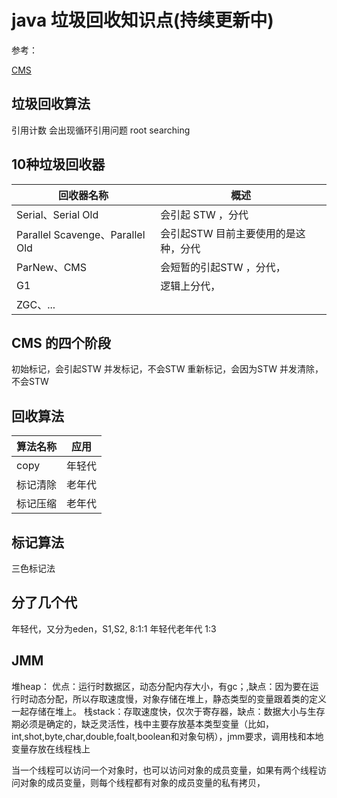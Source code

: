 
# java 垃圾回收知识点(持续更新中)

参考：

[CMS](https://www.toutiao.com/i7026206728010121741/?tt_from=weixin&utm_campaign=client_share&wxshare_count=1&timestamp=1635994595&app=news_article&utm_source=weixin&utm_medium=toutiao_android&use_new_style=1&req_id=202111041056350101310761311BD182F1&share_token=0546fd54-a6a6-4e1f-a8cb-462596c4c1fa&group_id=7026206728010121741)


## 垃圾回收算法

引用计数         会出现循环引用问题
root searching 

## 10种垃圾回收器

| 回收器名称| 概述|
|----------|---------|
|Serial、Serial Old              | 会引起 STW ，分代                   |
|Parallel Scavenge、Parallel Old  |会引起STW 目前主要使用的是这种，分代  |
|ParNew、CMS                      |会短暂的引起STW ，分代，                |
|G1                               |逻辑上分代，                        |
|ZGC、...                         ||
 
## CMS 的四个阶段

初始标记，会引起STW
并发标记，不会STW
重新标记，会因为STW
并发清除，不会STW

## 回收算法

|算法名称  | 应用  |
|---------|-----  | 
|copy     | 年轻代 |
|标记清除  | 老年代 |
|标记压缩  |老年代  |

## 标记算法

三色标记法

## 分了几个代

年轻代，又分为eden，S1,S2, 8:1:1
年轻代老年代 1:3

## JMM
堆heap： 优点：运行时数据区，动态分配内存大小，有gc；,缺点：因为要在运行时动态分配，所以存取速度慢，对象存储在堆上，静态类型的变量跟着类的定义一起存储在堆上。
栈stack：存取速度快，仅次于寄存器，缺点：数据大小与生存期必须是确定的，缺乏灵活性，栈中主要存放基本类型变量（比如，int,shot,byte,char,double,foalt,boolean和对象句柄），jmm要求，调用栈和本地变量存放在线程栈上

当一个线程可以访问一个对象时，也可以访问对象的成员变量，如果有两个线程访问对象的成员变量，则每个线程都有对象的成员变量的私有拷贝，

